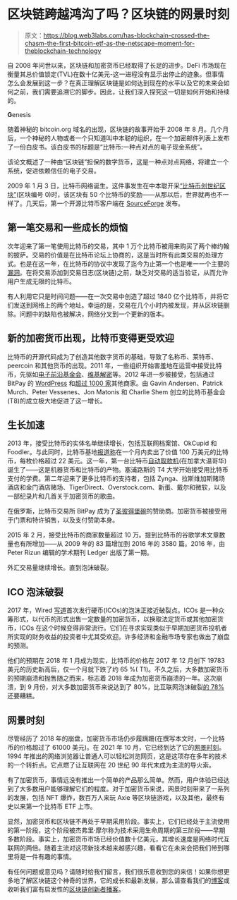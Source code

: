 # 区块链跨越鸿沟了吗？区块链的网景时刻

> 原文：<https://blog.web3labs.com/has-blockchain-crossed-the-chasm-the-first-bitcoin-etf-as-the-netscape-moment-for-theblockchain-technology>

自 2008 年问世以来，区块链和加密货币已经取得了长足的进步。DeFi 市场现在衡量其总价值锁定(TVL)在数十亿美元-这一进程没有显示出停止的迹象。但事情怎么会发展到这一步？在真正理解区块链是如何达到现在的水平以及它的未来会如何之前，我们需要追溯它的脚步。因此，让我们深入探究这一切是如何开始和持续的。

**G**enesis

随着神秘的 bitcoin.org 域名的出现，区块链的故事开始于 2008 年 8 月。几个月后，一个神秘的人物或者一个只知道叫中本聪的组织，在一个加密邮件列表上发布了一份白皮书。该白皮书的标题是“比特币:一种点对点的电子现金系统”。

该论文概述了一种由“区块链”担保的数字货币，这是一种点对点网络，将建立一个系统，促进依赖信任的电子交易。

2009 年 1 月 3 日，比特币网络诞生。这件事发生在中本聪开采[“比特币创世纪区块”](https://web.archive.org/web/20131015154613/http://blockexplorer.com/block/000000000019d6689c085ae165831e934ff763ae46a2a6c172b3f1b60a8ce26f)(区块编号 0)时，该区块有 50 个比特币的奖励——从那以后，世界就再也不一样了。几天后，第一个开源比特币客户端在 [SourceForge](https://sourceforge.net/p/bitcoin/news/) 发布。

## **第一笔交易和一些成长的烦恼**

次年迎来了第一笔使用比特币的交易，其中 1 万个比特币被用来购买了两个棒约翰的披萨。交易的价值是在比特币论坛上协商的，这是当时所有此类交易的处理方式。也是在这一年，在比特币的协议中发现了迄今为止第一个也是唯一一个主要的[漏洞](https://nvd.nist.gov/vuln/detail/CVE-2010-5139)。在将交易添加到交易日志(区块链)之前，缺乏对交易的适当验证，从而允许用户生成无限的比特币。

有人利用它只是时间问题——在一次交易中创造了超过 1840 亿个比特币，并将它们发送到网络上的两个地址。幸运的是，交易在几个小时内被发现，并从区块链删除。问题中的缺陷也被解决，网络分叉到一个更新的版本。

## **新的加密货币出现，比特币变得更受欢迎**

比特币的开源代码成为了创造其他数字货币的基础，导致了名称币、莱特币、peercoin 和其他货币的出现。2011 年，一些组织开始害羞地在运营中接受比特币，先驱如[电子前沿基金会](https://www.eff.org/deeplinks/2011/06/eff-and-bitcoin)、[维基解密](https://web.archive.org/web/20110627061856/http://blogs.forbes.com/andygreenberg/2011/06/14/wikileaks-asks-for-anonymous-bitcoin-donations/)等。2012 年进一步被接受，包括通过 BitPay 的 [WordPress](https://wordpress.com/blog/2012/11/15/pay-another-way-bitcoin/) 和[超过 1000 家](https://www.americanbanker.com/bitpay-signs-1000-merchants-to-accept-bitcoin-payments-1052538-1.html)其他商家。由 Gavin Andersen、Patrick Murch、Peter Vessenes、Jon Matonis 和 Charlie Shem 创立的比特币基金会(T8)的成立极大地促进了这一增长。

## **生长加速**

2013 年，接受比特币的实体名单继续增长，包括互联网档案馆、OkCupid 和 Foodler。与此同时，比特币基地[报道称](https://venturebeat.com/2013/02/08/coinbase-bitcoin/)在一个月内卖出了价值 100 万美元的比特币，每枚价格超过 22 美元。这一年，第一台比特币[自动取款机](https://www.cbc.ca/news/business/world-s-first-bitcoin-atm-goes-live-in-vancouver-tuesday-1.2251820)(在加拿大温哥华)诞生了——这是机器货币和比特币的产物。塞浦路斯的 T4 大学开始接受用比特币支付的学费。第二年迎来了更多比特币的支持者，包括 Zynga、拉斯维加斯赌场酒店和金门酒店赌场、TigerDirect、Overstock.com、新蛋、戴尔和微软，以及一部纪录片和几首关于加密货币的歌曲。

在俄罗斯，比特币交易所 BitPay 成为了[圣彼得堡碗](https://www.wsj.com/articles/bitpay-to-sponsor-st-petersburg-bowl-in-first-major-bitcoin-sports-deal-1403098202)的赞助商。加密货币被接受用于门票和特许销售，以及支付赞助本身。

2015 年 2 月，接受比特币的商家数量超过 10 万。提到比特币的谷歌学术文章数量也有所增加——从 2009 年的 83 篇增加到 2016 年的 3580 篇。2016 年，由 Peter Rizun 编辑的学术期刊 Ledger 出版了第一期。

外汇交易量继续增长。直到泡沫破裂。

## **ICO 泡沫破裂**

2017 年，Wired [写道](https://www.wired.co.uk/article/ico-bubble-burst)首次发行硬币(ICOs)的泡沫正接近破裂点。ICOs 是一种众筹形式，以代币的形式出售一定数量的加密货币，以换取法定货币或其他加密货币，ICOs 在这个时候变得非常流行。它们在寻求实现类似于早期加密货币投机者所实现的财务收益的投资者中尤其受欢迎。许多经济和金融市场专家也做出了崩盘的预测。

他们的预期在 2018 年 1 月成为现实，比特币的价格在 2017 年 12 月创下 19783 美元的历史新高后，仅一个月就下跌了约 65 %( T1)。不久之后，大多数加密货币的预期崩溃和抛售随之而来，标志着 2018 年成为加密货币崩溃的一年。这次崩溃，到 9 月份，对大多数加密货币来说达到了 80%，比互联网泡沫破裂[的 78%](https://www.bloomberg.com/news/articles/2018-09-12/crypto-s-crash-just-surpassed-dot-com-levels-as-losses-reach-80) 还要糟糕。

## **网景时刻**

尽管经历了 2018 年的崩盘，加密货币市场仍步履蹒跚(在撰写本文时，一个比特币的价格超过了 61000 美元)。在 2021 年 10 月，它已经到达了它的[网景时刻](https://decrypt.co/84181/bitcoins-netscape-moment-is-finally-here)。1994 年推出的网络浏览器让普通人可以轻松浏览网页，这是这项存在多年的技术的一个转折点。它点燃了让互联网在 20 世纪 90 年代末成为主流的导火索。

有了加密货币，事情远没有推出一个简单的产品那么简单。然而，用户体验已经达到了大多数用户能够理解它们的程度。对于加密货币来说，网景时刻带来了一系列的发展，包括 NFT 爆炸，数百万人来玩 Axie 等区块链游戏，以及其他，最终有史以来第一个比特币 ETF 上市。

显然，加密货币和区块链不再处于早期采用阶段。事实上，它们已经处于主流使用的第一阶段，这个阶段被杰弗里·摩尔称为技术采用生命周期的第三阶段——早期多数阶段。事实上，加密货币市场已经价值数十亿美元，其增长速度是网络时代互联网的两倍。随着主流对这项新技术越来越感兴趣，看看它在未来会把我们带到哪里将是一件有趣的事情。

有任何问题或意见吗？请随时给我们留言，我们很乐意收到您的来信！如果你想更多地了解区块链这个神奇的世界，它的成长和最新发展，那么请查看我们的[博客](https://blog.web3labs.com/)或收听我们富有启发性的[区块链创新者播客](https://podcast.web3labs.com/)。